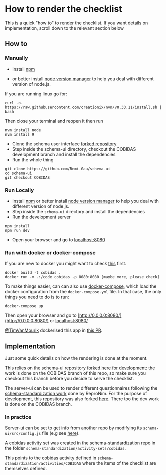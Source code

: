 # How to render the checklist

This is a quick "how to" to render the checklist. If you want details on implementation, scroll down to the relevant section below

## How to

### Manually

-   Install [npm](https://www.npmjs.com/get-npm)

-   or better install [node version manager](https://github.com/nvm-sh/nvm) to help you deal with different version of node.js.

If you are running linux go for:

`curl -o- https://raw.githubusercontent.com/creationix/nvm/v0.33.11/install.sh | bash`

Then close your terminal and reopen it then run

```
nvm install node
nvm install 9
```

-   Clone the schema user interface [forked repository](https://github.com/Remi-Gau/schema-ui)
-   Step inside the schema-ui directory, checkout the COBIDAS development branch and install the dependencies
-   Run the whole thing

```
git clone https://github.com/Remi-Gau/schema-ui
cd schema-ui
git checkout COBIDAS
```

### Run Locally
- Install [npm](https://www.npmjs.com/get-npm) or better install [node version manager](https://github.com/nvm-sh/nvm) to help you deal with different version of node.js.
- Step inside the `schema-ui` directory and install the dependencies
- Run the development server
```
npm install
npm run dev
```

-   Open your browser and go to [localhost:8080](localhost:8080)


### Run with docker or docker-compose
If you are new to docker you might want to check [this](https://the-turing-way.netlify.com/reproducible_environments/06/containers#Containers_section) first.
```
docker build -t cobidas .
docker run -v .:/code cobidas -p 8080:8080 [maybe more, please check]
```

To make things easier, can can also use [docker-compose](https://docs.docker.com/compose), which load the docker configuration from the `docker-compose.yml` file. In that case, the only things you need to do is to run:
```
docker-compose up
```
Then open your browser and go to [http://0.0.0.0:8080/](http://0.0.0.0:8080/) or [localhost:8080/](localhost:8080/)

[@TimVanMourik](https://github.com/TimVanMourik) dockerised this app in [this PR](https://github.com/Remi-Gau/schema-ui/pull/2).


## Implementation

Just some quick details on how the rendering is done at the moment.

This relies on the schema-ui repository [forked here for development](https://github.com/Remi-Gau/schema-ui): the work is done on the COBIDAS branch of this repo, so make sure you checkout this branch before you decide to serve the checklist.

The server-ui can be used to render different questionnaires following the [schema-standardization work](https://github.com/ReproNim/schema-standardization) done by ReproNim. For the purpose of development, this repository was also forked [here](https://github.com/Remi-Gau/schema-standardization). There too the dev work is done on the COBIDAS branch.

### In practice

Server-ui can be set to get info from another repo by modifying its `schema-ui/src/config.js` file (e.g see [here](https://github.com/Remi-Gau/schema-ui/blob/COBIDAS/src/config.js)).

A cobidas activity set was created in the schema-standardization repo in the folder `schema-standardization/activity-sets/cobidas`.

This points to the cobidas activity defined in `schema-standardization/activities/COBIDAS` where the items of the checklist are themselves defined.
